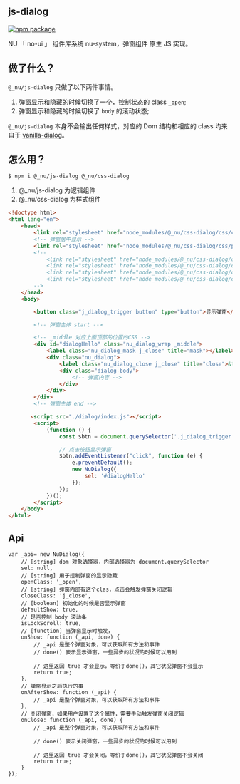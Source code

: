 ## js-dialog

[![npm package][npm-badge]][npm]

[npm-badge]: https://img.shields.io/npm/v/npm-package.png?style=flat-square
[npm]: https://www.npmjs.org/package/@_nu/js-dialog

NU 「 no-ui 」 组件库系统 nu-system，弹窗组件 原生 JS 实现。

## 做了什么？

`@_nu/js-dialog` 只做了以下两件事情。

1. 弹窗显示和隐藏的时候切换了一个，控制状态的 class `_open`;
2. 弹窗显示和隐藏的时候切换了 `body` 的滚动状态;

`@_nu/js-dialog` 本身不会输出任何样式，对应的 Dom 结构和相应的 class 均来自于 [vanilla-dialog](https://nu-system.github.io/css/dialog/)。

## 怎么用？

```
$ npm i @_nu/js-dialog @_nu/css-dialog
```

1. @_nu/js-dialog 为逻辑组件
2. @_nu/css-dialog 为样式组件

```HTML
<!doctype html>
<html lang="en">
    <head>
        <link rel="stylesheet" href="node_modules/@_nu/css-dialog/css/core.css">
        <!-- 弹窗居中显示 -->
        <link rel="stylesheet" href="node_modules/@_nu/css-dialog/css/position/middle.css">
        <!-- 
            <link rel="stylesheet" href="node_modules/@_nu/css-dialog/css/position/top.css">
            <link rel="stylesheet" href="node_modules/@_nu/css-dialog/css/position/right.css">
            <link rel="stylesheet" href="node_modules/@_nu/css-dialog/css/position/bottom.css">
            <link rel="stylesheet" href="node_modules/@_nu/css-dialog/css/position/left.css"> 
        -->
    </head>
    <body>

        <button class="j_dialog_trigger button" type="button">显示弹窗</button>

        <!-- 弹窗主体 start -->

        <!-- _middle 对应上面顶部的位置的CSS -->
        <div id="dialogHello" class="nu_dialog_wrap _middle">
            <label class="nu_dialog_mask j_close" title="mask"></label>
            <div class="nu_dialog">
                <label class="nu_dialog_close j_close" title="close">&times;</label>
                <div class="dialog-body">
                    <!-- 弹窗内容 -->
                </div>
            </div>
        </div>
        <!-- 弹窗主体 end -->

       <script src="./dialog/index.js"></script>
        <script>
            (function () {
                const $btn = document.querySelector('.j_dialog_trigger');

                // 点击按钮显示弹窗
                $btn.addEventListener("click", function (e) {
                    e.preventDefault();
                    new NuDialog({
                        sel: '#dialogHello'
                    });
                });
            })();
        </script>
    </body>
</html>
```

## Api

```JS
var _api= new NuDialog({
    // [string] dom 对象选择器，内部选择器为 document.querySelector
    sel: null,  
    // [string] 用于控制弹窗的显示隐藏
    openClass: '_open', 
    // [string] 弹窗内部有这个clas，点击会触发弹窗关闭逻辑
    closeClass: 'j_close',
    // [boolean] 初始化的时候是否显示弹窗
    defaultShow: true,
    // 是否控制 body 滚动条
    isLockScroll: true,
    // [function] 当弹窗显示时触发，
    onShow: function (_api, done) {
        // _api 是整个弹窗对象，可以获取所有方法和事件
        // done() 表示显示弹窗，一些异步的状况的时候可以用到

        // 这里返回 true 才会显示，等价于done()，其它状况弹窗不会显示
        return true;
    },
    // 弹窗显示之后执行的事
    onAfterShow: function (_api) {
        // _api 是整个弹窗对象，可以获取所有方法和事件
    },
    // 关闭弹窗，如果用户设置了这个属性，需要手动触发弹窗关闭逻辑
    onClose: function (_api, done) {
        // _api 是整个弹窗对象，可以获取所有方法和事件

        // done() 表示关闭弹窗，一些异步的状况的时候可以用到

        // 这里返回 true 才会关闭，等价于done()，其它状况弹窗不会关闭
        return true;
    }
});

```

